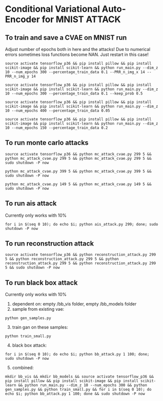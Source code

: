 # Conditional Variational Auto-Encoder for MNIST ATTACK

## To train and save a CVAE on MNIST run
Adjust number of epochs both in here and the attacks!
Due to numerical errors sometimes loss functions become NAN. Just restart in this case!
```
source activate tensorflow_p36 && pip install pillow && pip install scikit-image && pip install scikit-learn && python run_main.py --dim_z 10 --num_epochs 300 --percentage_train_data 0.1 --PRR_n_img_x 14 --PRR_n_img_y 14
```
```
source activate tensorflow_p36 && pip install pillow && pip install scikit-image && pip install scikit-learn && python run_main.py --dim_z 10 --num_epochs 300 --percentage_train_data 0.1 --keep_prob 0.5
```
```
source activate tensorflow_p36 && pip install pillow && pip install scikit-image && pip install scikit-learn && python run_main.py --dim_z 10 --num_epochs 400 --percentage_train_data 0.05
```
```
source activate tensorflow_p36 && pip install pillow && pip install scikit-image && pip install scikit-learn && python run_main.py --dim_z 10 --num_epochs 150 --percentage_train_data 0.2
```

## To run monte carlo attacks
```
source activate tensorflow_p36 && python mc_attack_cvae.py 299 5 && python mc_attack_cvae.py 299 5 && python mc_attack_cvae.py 299 5 && sudo shutdown -P now
```
```
python mc_attack_cvae.py 399 5 && python mc_attack_cvae.py 399 5 && sudo shutdown -P now
```
```
python mc_attack_cvae.py 149 5 && python mc_attack_cvae.py 149 5 && sudo shutdown -P now
```

## To run ais attack
Currently only works with 10%
```
for i in $(seq 0 10); do echo $i; python ais_attack.py 299; done; sudo shutdown -P now
```

## To run reconstruction attack
```
source activate tensorflow_p36 && python reconstruction_attack.py 299 5 && python reconstruction_attack.py 299 5 && python reconstruction_attack.py 299 5 && python reconstruction_attack.py 299 5 && sudo shutdown -P now
```

## To run black box attack
Currently only works with 10%
1. dependent on: empty /bb_vis folder, empty /bb_models folder 
2. sample from existing vae:
```
python gen_samples.py
```
3. train gan on these samples: 
```
python train_small.py
```
4. black box attack:
```
for i in $(seq 0 10); do echo $i; python bb_attack.py 1 100; done; sudo shutdown -P now
```
5. combined:
```
mkdir bb_vis && mkdir bb_models && source activate tensorflow_p36 && pip install pillow && pip install scikit-image && pip install scikit-learn && python run_main.py --dim_z 10 --num_epochs 300 && python gen_samples.py && python train_small.py && for i in $(seq 0 10); do echo $i; python bb_attack.py 1 100; done && sudo shutdown -P now
```
